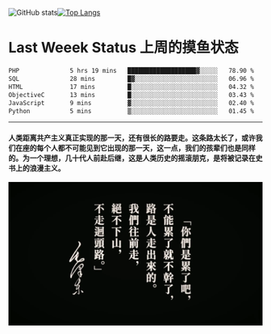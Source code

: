 ![GitHub stats](https://github-readme-stats.vercel.app/api?username=Mundanity-fc&hide=stars&count_private=true&show_icons=true&theme=prussian)[![Top Langs](https://github-readme-stats.vercel.app/api/top-langs/?username=Mundanity-fc&hide=javascript,html,css,blade&layout=compact&theme=prussian)](https://github.com/anuraghazra/github-readme-stats)

# Last Weeek Status 上周的摸鱼状态
<!--START_SECTION:waka-->

```text
PHP              5 hrs 19 mins   ███████████████████▓░░░░░   78.90 %
SQL              28 mins         █▓░░░░░░░░░░░░░░░░░░░░░░░   06.96 %
HTML             17 mins         █░░░░░░░░░░░░░░░░░░░░░░░░   04.32 %
ObjectiveC       13 mins         █░░░░░░░░░░░░░░░░░░░░░░░░   03.43 %
JavaScript       9 mins          ▓░░░░░░░░░░░░░░░░░░░░░░░░   02.40 %
Python           5 mins          ▒░░░░░░░░░░░░░░░░░░░░░░░░   01.45 %
```

<!--END_SECTION:waka-->

---

#### 人类距离共产主义真正实现的那一天，还有很长的路要走。这条路太长了，或许我们在座的每个人都不可能见到它出现的那一天，这一点，我们的孩辈们也是同样的。为一个理想，几十代人前赴后继，这是人类历史的摇滚朋克，是将被记录在史书上的浪漫主义。

![HeSays](./HeSays.webp)
